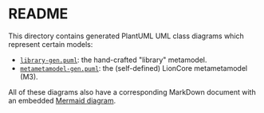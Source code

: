 # README

This directory contains generated PlantUML UML class diagrams which represent certain models:

* [`library-gen.puml`](./library-gen.puml): the hand-crafted "library" metamodel.
* [`metametamodel-gen.puml`](./metametamodel-gen.puml): the (self-defined) LionCore metametamodel (M3).

All of these diagrams also have a corresponding MarkDown document with an embedded [Mermaid diagram](https://mermaid.js.org/).


